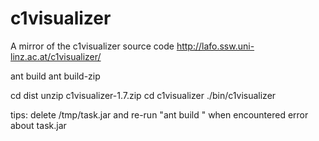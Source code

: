# c1visualizer
A mirror of the c1visualizer source code http://lafo.ssw.uni-linz.ac.at/c1visualizer/

ant build
ant build-zip

cd dist 
unzip c1visualizer-1.7.zip
cd c1visualizer
./bin/c1visualizer

tips:
delete /tmp/task.jar and re-run "ant build " when encountered error about task.jar

